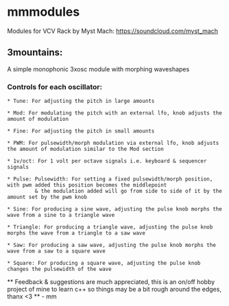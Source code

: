 # mmmodules
Modules for VCV Rack by Myst Mach: https://soundcloud.com/myst_mach

## 3mountains:
  A simple monophonic 3xosc module with morphing waveshapes
  
  ### Controls for each oscillator:
    * Tune: For adjusting the pitch in large amounts
    
    * Mod: For modulating the pitch with an external lfo, knob adjusts the amount of modulation
    
    * Fine: For adjusting the pitch in small amounts
    
    * PWM: For pulsewidth/morph modulation via external lfo, knob adjusts the amount of modulation similar to the Mod section
    
    * 1v/oct: For 1 volt per octave signals i.e. keyboard & sequencer signals
    
    * Pulse: Pulsewidth: For setting a fixed pulsewidth/morph position, with pwm added this position becomes the middlepoint
             & the modulation added will go from side to side of it by the amount set by the pwm knob
             
    * Sine: For producing a sine wave, adjusting the pulse knob morphs the wave from a sine to a triangle wave
    
    * Triangle: For producing a triangle wave, adjusting the pulse knob morphs the wave from a triangle to a saw wave
    
    * Saw: For producing a saw wave, adjusting the pulse knob morphs the wave from a saw to a square wave
    
    * Square: For producing a square wave, adjusting the pulse knob changes the pulsewidth of the wave

  
** Feedback & suggestions are much appreciated, this is an on/off hobby project of mine to learn c++ so things may be a bit rough around the edges, thanx <3
** - mm
